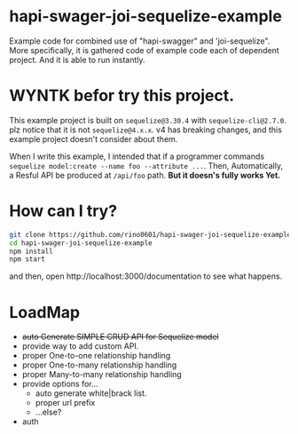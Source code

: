 # hapi-swager-joi-sequelize-example
Example code for combined use of "hapi-swagger" and 'joi-sequelize".  
More specifically, it is gathered code of example code each of dependent project. And it is able to run instantly.  

# WYNTK befor try this project.
 This example project is built on `sequelize@3.30.4` with `sequelize-cli@2.7.0`. plz notice that it is not `sequelize@4.x.x`.
v4 has breaking changes, and this example project doesn't consider about them.

 When I write this example, I intended that if a programmer commands `sequelize model:create --name foo --attribute ...`. Then, Automatically, a Resful API be produced at `/api/foo` path.  **But it doesn's fully works Yet.**

# How can I try?
```bash
git clone https://github.com/rino0601/hapi-swager-joi-sequelize-example.git
cd hapi-swager-joi-sequelize-example
npm install
npm start
```
and then, open http://localhost:3000/documentation to see what happens.


# LoadMap
* ~~auto Generate SIMPLE CRUD API for Sequelize model~~
* provide way to add custom API.
* proper One-to-one relationship handling
* proper One-to-many relationship handling
* proper Many-to-many relationship handling
* provide options for...
  * auto generate white|brack list.
  * proper url prefix
  * ...else?
* auth

